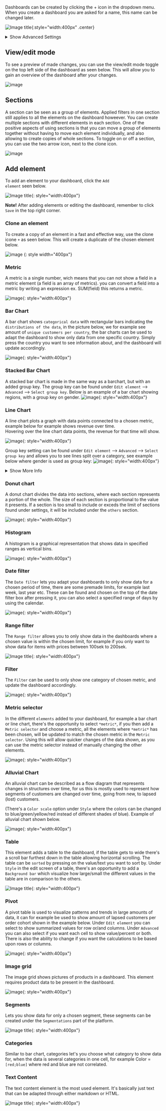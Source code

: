Dashboards can be created by clicking the + icon in the dropdown menu. When you create a dashboard you are asked for a name, this name can be changed later.

![Image title](../../images/Analytics/analytics1.png){:style="width:400px" .center}

<!-- <img width="479" alt="Screenshot 2022-06-28 at 14 39 01" src="https://user-images.githubusercontent.com/4352260/176860359-ec0b5ec4-a1f3-48f0-91cb-0be050ada8fd.png">
<img width="825" alt="Screenshot 2022-06-28 at 14 39 42" src="https://user-images.githubusercontent.com/4352260/176860364-e988c2c1-d539-4da2-bdf4-3b498c883bc2.png"> -->

<details class="optional-class"><summary>Show Advanced Settings</summary>
<p>

<ul>
  <li><code>Select Role</code>: One of <code>interaction</code>, <code>user</code>, and <code>item</code>. Defines what data the dashboard should be based on, and in most cases it should be <code>interaction</code>.</li>
  <li><code>Select number of columns</code>: Specifies the number of columns used in the grid system to fit dashboards. The default value is used in most cases. </li>
  <li><code>Import config</code>: This field can be used if you want to copy or export a dashboard from another platform. It is left blank in most cases.</li>
</ul>
<img width="846" alt="Screenshot 2022-06-28 at 14 41 45" src="https://user-images.githubusercontent.com/4352260/176181082-ec55c555-6a8c-4731-afbd-e7b345f2e235.png">

</p></details>

## View/edit mode
To see a preview of made changes, you can use the view/edit mode toggle on the top left side of the dashboard as seen below. This will allow you to gain an overview of the dashboard after your changes.

![image](https://user-images.githubusercontent.com/103515314/235164068-14d2921c-a5c8-46ae-9056-5023831c4c91.png)


## Sections
A section can be seen as a group of elements. Applied filters in one section still applies to all the elements on the dashboard howeever. You can create multiple sections with different elements in each section. One of the positive aspects of using sections is that you can move a group of elements together without having to move each element individually, and also allowing to create copies of whole sections. To toggle on or off a section, you can use the two arrow icon, next to the clone icon.

![image](https://user-images.githubusercontent.com/103515314/235162836-7a2fb485-7add-438f-b63e-7016ac9f7c76.png)





## Add element

To add an element to your dashboard, click the <code>Add element</code> seen below.



![Image title](../../images/Analytics/analytics2.png){: style="width:400px"}
<!-- <img width="863" alt="Screenshot 2022-06-28 at 14 47 35" src="https://user-images.githubusercontent.com/4352260/176182387-0007cbff-e150-42e1-8946-302f8718fe88.png">
 -->

**Note!** After adding elements or editing the dashboard, remember to click `Save` in the top right corner.

### Clone an element
To create a copy of an element in a fast and effective way, use the clone icone `+` as seen below. This will create a duplicate of the chosen element below.

![image](https://user-images.githubusercontent.com/103515314/235164798-eb5376ef-80b5-4f98-bdf5-90a97411fb28.png) {: style width="400px"}



### Metric
A metric is a single number, wich means that you can not show a field in a metric element (a field is an array of metrics). you can convert a field into a metric by writing an expression ex. SUM(field) this returns a metric.

![image](https://user-images.githubusercontent.com/103515314/169268739-3bfe1569-0bc7-4bf6-b02b-2fe887f7c84e.png){: style="width:400px"}



### Bar Chart
A bar chart shows `categorical data` with rectangular bars indicating the `distributions of the data`, in the picture below, we for example see amount of `unique customers per country`, the bar charts can be used to adapt the dashboard to show only data from one specific country. Simply press the country you want to see information about, and the dashboard will update accordingly.

![image](https://user-images.githubusercontent.com/103515314/169268249-5b36de6b-d749-4950-bae0-d777b15afd6f.png){: style="width:400px"}


### Stacked Bar Chart
A stacked bar chart is made in the same way as a barchart, but with an added group key. The group key can be found under `Edit element` --> `Advanced` --> `Select group key`. Below is an example of a bar chart showing regions, with a group key on gender. 
![image](https://user-images.githubusercontent.com/103515314/235606475-c76c281f-675e-4523-9aea-108218ec7dff.png){: style="width:400px"}




### Line Chart
A line chart plots a graph with data points connected to a chosen metric, example below for example shows revenue over time.  
Hovering over the line chart data points, the revenue for that time will show.

![image](https://user-images.githubusercontent.com/103515314/169269164-27b0ddf6-1a72-4641-b929-7e2ac5f72377.png){: style="width:400px"}

Group key setting can be found under `Edit element` --> `Advanced` --> `Select group key` and allows you to see lines split over a category, see example below where gender is used as group key: 
![image](https://user-images.githubusercontent.com/103515314/235607446-d24a9a0c-0ab0-4949-a79e-9f3e061f88cb.png){: style="width:400px"}



<details class="optional-class"><summary>Show More Info</summary>
<p>

<ul>
  <li><code>Default</code>:Under default you can choose what values you want to include in your line chart, you can also select if you want the view to be from day to week, month etc. The `Format` selection lets you choose how many decimals you want, if you want the values to be shown as a percentage (%). The `Limit` lets you decide how many data points you want to show (the dots marked on the line). 
</li>
  <li><code>Style</code>Here you can change the appearance of the line chart in the dashboards, feel free to test how the different margin settings affect the look of the line chart! By changing the `Title` or the `Sub title` no values will be changed, by changing it the chosen values only gets an alias.  
</li>
</li>
  <li>In the <code>Advanced</code> tab you can <code>Select group key</code> by adding a field in the select group key the line chart will show multiple lines where each line represents a category in the selected field.
This function should be combined with a bar chart where you can create a filter for the selected field. by filtering out categories in the barchart the line chart will show the remaining categories.  


<img width="846" alt="Screenshot 2022-06-28 at 14 41 45" src="https://user-images.githubusercontent.com/103515314/169793194-e95c40cc-f767-44f3-8b51-b93325029023.png">


By filtering out a category in the bar chart the line representing this category is removed from the line chart.
</li>
</ul>
<img width="846" alt="Screenshot 2022-06-28 at 14 41 45" src="https://user-images.githubusercontent.com/103515314/169793357-46fd7c3b-1413-4b51-8713-1330b07b155e.png">

</p></details>

### Donut chart
A donut chart divides the data into sections, where each section represents a portion of the whole. The size of each section is proportional to the value it presents. If a section is too small to include or exceds the limit of sections found under settings, it will be included under the `others` section.

![image](https://user-images.githubusercontent.com/103515314/235159131-d4577d5e-c46d-453f-892e-79409fd80d56.png){: style="width:400px"}



### Histogram
A histogram is a graphical representation that shows data in specified ranges as vertical bins.

![image](https://user-images.githubusercontent.com/103515314/169790400-89b40628-b7b3-4bd9-b98d-0795c974f512.png){: style="width:400px"}



### Date filter
The `Date filter` lets you adapt your dashboards to only show data for a chosen period of time, there are some premade limits, for example last week, last year etc. These can be found and chosen on the top of the date filter box after pressing it, you can also select a specified range of days by using the calendar.

![image](https://user-images.githubusercontent.com/103515314/169789844-0fc3eb0c-c776-4623-b016-f473464ffbda.png){: style="width:400px"}



### Range filter
The `Range filter` allows you to only show data in the dashboards where a chosen value is within the chosen limit, for example if you only want to show data for items with prices between 100sek to 200sek.  

![Image title](../../images/Analytics/analytics3.png){: style="width:400px"}


### Filter
The `Filter` can be used to only show one category of chosen metric, and update the dashboard accordingly.

![image](https://user-images.githubusercontent.com/103515314/169792451-0d7d5128-fc8f-4a3a-ac7d-320ff9e54a65.png){: style="width:400px"}



### Metric selector
In the different `elements` added to your dashboard, for example a bar chart or line chart, there's the opportunity to select `*metric*`, if you then add a `Metric selector` and choose a metric, all the elements where `*metric*` has been chosen, will be updated to match the chosen metric in the `Metric selector`. Using this will allow quicker changes of the data shown, as you can use the metric selector instead of manually changing the other elements.

![image](https://user-images.githubusercontent.com/103515314/169789635-791ba427-1f84-474f-bad4-8ae9019a5461.png){: style="width:400px"}
 

### Alluvial Chart
An alluvial chart can be described as a flow diagram that represents changes in structures over time, for us this is mostly used to represent how segments of customers are changed over time, going from new, to lapsed (lost) customers.  
  
(There's a `Color scale` option under `Style` where the colors can be changed to blue/green/yellow/red instead of different shades of blue). Example of alluvial chart shown below.

![image](https://user-images.githubusercontent.com/103515314/169789543-fcdca3ef-b325-459b-b381-206caf973f3c.png){: style="width:400px"}



### Table
This element adds a table to the dashboard, if the table gets to wide there's a scroll bar furthest down in the table allowing horizontal scrolling. The table can be `sorted` by pressing on the value/text you want to sort by. Under `Style` in the edit screen of a table, there's an opportunity to add a `Background bar` which visualize how large/small the different values in the table are in comparison to the others. 

![Image title](../../images/Analytics/analytics4.png){: style="width:400px"}



### Pivot
A pivot table is used to visualize patterns and trends in large amounts of data, it can for example be used to show amount of lapsed customers per order cohort shown in the example below. Under `Edit element` you can select to show summarized values for row or/and columns. Under `Advanced` you can also select if you want each cell to show value/percent or both. There is also the ability to change if you want the calculations to be based upon rows or columns.

![image](https://user-images.githubusercontent.com/103515314/235609217-24456572-ea40-4c3b-aa95-100b8da406df.png){: style="width:400px"}


### Image grid
The image grid shows pictures of products in a dashboard. This element requires product data to be present in the dashboard.

![image](https://user-images.githubusercontent.com/103515314/169791317-67fc1463-e9ea-4d7f-b077-5fb0d4d2282d.png){: style="width:400px"}



### Segments
Lets you show data for only a chosen segment, these segments can be created under the `Segmentations` part of the platform.

![Image title](../../images/Analytics/analytics5.png){: style="width:400px"}


### Categories
Similar to bar chart, categories let's you choose what category to show data for, when the data is several categories in one cell, for example Color = `[red;blue]` where red and blue are not correlated.  



### Text Content
The text content element is the most used element. It's basically just text that can be adapted through either markdown or HTML.

![Image title](../../images/Analytics/analytics6.png){: style="width:400px"}


